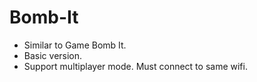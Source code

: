 # Bomb-It
* Similar to Game Bomb It. 
* Basic version. 
* Support multiplayer mode. Must connect to same wifi.
